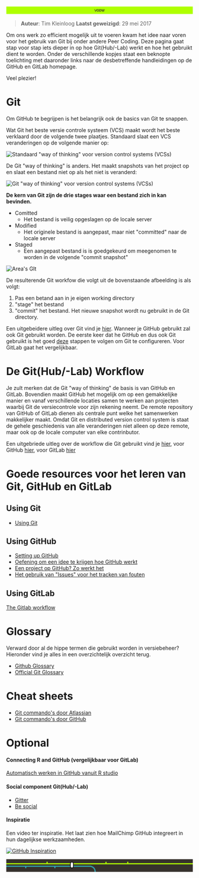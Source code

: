 ![](afbeelding/vodw1a.png)

> **Auteur**: Tim Kleinloog
> **Laatst geweizigd**: 29 mei 2017

Om ons werk zo efficient mogelijk uit te voeren kwam het idee naar voren voor het gebruik van Git bij onder andere Peer Coding.
Deze pagina gaat stap voor stap iets dieper in op hoe Git(Hub/-Lab) werkt en hoe het gebruikt dient te worden. Onder de verschillende kopjes staat een beknopte toelichting met daaronder links naar de desbetreffende handleidingen op de GitHub en GitLab homepage.

Veel plezier!

# Git
Om GitHub te begrijpen is het belangrijk ook de basics van Git te snappen.

Wat Git het beste versie controle systeem (VCS) maakt wordt het beste verklaard door de volgende twee plaatjes.
Standaard slaat een VCS veranderingen op de volgende manier op:


![Standaard "way of thinking" voor version control systems (VCSs)](https://git-scm.com/book/en/v2/book/01-introduction/images/deltas.png)

De Git "way of thinking" is anders. Het maakt snapshots van het project op en slaat een bestand niet op als het niet is veranderd:

![Git "way of thinking" voor version control systems (VCSs)](https://git-scm.com/book/en/v2/book/01-introduction/images/snapshots.png)

**De kern van Git zijn de drie stages waar een bestand zich in kan bevinden.**

  * Comitted
    * Het bestand is veilig opgeslagen op de locale server
  * Modified
    * Het originele bestand is aangepast, maar niet "committed" naar de locale server
  * Staged
    * Een aangepast bestand is is goedgekeurd om meegenomen te worden in de volgende "commit snapshot"

![Area's GIt](https://git-scm.com/book/en/v2/book/01-introduction/images/areas.png)

De resulterende Git workfow die volgt uit de bovenstaande afbeelding is als volgt:

  1. Pas een betand aan in je eigen working directory
  2. "stage" het bestand
  3. "commit" het bestand. Het nieuwe snapshot wordt nu gebruikt in de Git directory.

Een uitgebeidere uitleg over Git vind je [hier](https://git-scm.com/book/en/v2/Getting-Started-Git-Basics).
Wanneer je GitHub gebruikt zal ook Git gebruikt worden. De eerste keer dat he GitHub en dus ook Git gebruikt is het goed [deze](https://help.github.com/articles/set-up-git/) stappen te volgen om Git te configureren. Voor GitLab gaat het vergelijkbaar.

# De Git(Hub/-Lab) Workflow

Je zult merken dat de Git "way of thinking" de basis is van GitHub en GitLab. Bovendien maakt GitHub het mogelijk om op een gemakkelijke manier en vanaf verschillende locaties samen te werken aan projecten waarbij Git de versiecontrole voor zijn rekening neemt. De remote repository van GitHub of GitLab dienen als centrale punt welke het samenwerken makkelijker maakt. Omdat Git en distributed version control system is staat de gehele geschiedenis van alle veranderingen niet alleen op deze remote, maar ook op de locale computer van elke contrinbutor.

Een uitgebriede uitleg over de workflow die Git gebruikt vind je [hier](https://www.atlassian.com/git/tutorials/what-is-version-control), voor GitHub [hier](https://guides.github.com/introduction/flow/), voor GitLab [hier](https://docs.gitlab.com/ee/workflow/gitlab_flow.html)

# Goede resources voor het leren van Git, GitHub en GitLab

## Using Git
* [Using Git](https://www.atlassian.com/git/tutorials/what-is-version-control)

## Using GitHub
* [Setting up GitHub](https://help.github.com/articles/set-up-git/)
* [Oefening om een idee te krijgen hoe GitHub werkt](https://guides.github.com/activities/hello-world/)
* [Een project op GitHub? Zo werkt het](https://guides.github.com/introduction/getting-your-project-on-github/)
* [Het gebruik van "Issues" voor het tracken van fouten](https://guides.github.com/features/issues/)

## Using GitLab
[The Gitlab workflow](https://docs.gitlab.com/ee/workflow/gitlab_flow.html)

# Glossary
Verward door al de hippe termen die gebruikt worden in versiebeheer? Hieronder vind je alles in een overzichtelijk overzicht terug.

* [Github Glossary](https://help.github.com/articles/github-glossary/)
* [Official Git Glossary](https://www.kernel.org/pub/software/scm/git/docs/gitglossary.html)

# Cheat sheets

* [Git commando's door Atlassian](atlassian-git-cheatsheet.pdf)
* [Git commando's door GitHub](github-git-cheat-sheet.pdf)


# Optional
#### Connecting R and GitHub (vergelijkbaar voor GitLab)
[Automatisch werken in GitHub vanuit R studio](http://www.r-bloggers.com/rstudio-and-github/)

#### Social component Git(Hub/-Lab)

* [Gitter](https://gitter.im/VODW-DS)
* [Be social](https://help.github.com/articles/be-social/)

#### Inspiratie
Een video ter inspiratie. Het laat zien hoe MailChimp GitHub integreert in hun dagelijkse werkzaamheden.

[![GitHub Inspiration](http://img.youtube.com/vi/OeBZUW-9i0M/0.jpg)](https://www.youtube.com/watch?v=OeBZUW-9i0M-Y "GitHub Inspiration")


![vodw](afbeelding/vodw2.png)
